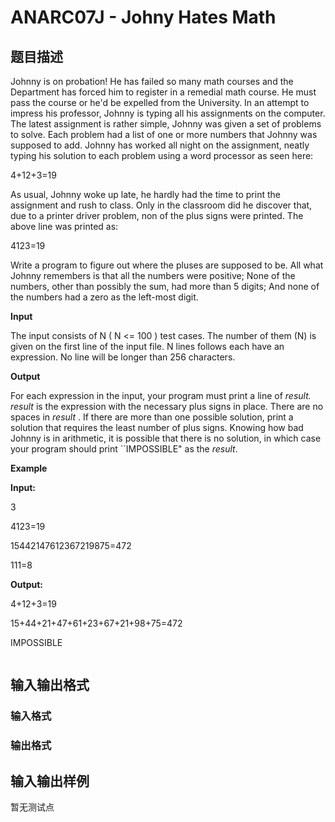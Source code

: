 # ANARC07J - Johny Hates Math

## 题目描述

Johnny is on probation! He has failed so many math courses and the Department has forced him to register in a remedial math course. He must pass the course or he'd be expelled from the University. In an attempt to impress his professor, Johnny is typing all his assignments on the computer. The latest assignment is rather simple, Johnny was given a set of problems to solve. Each problem had a list of one or more numbers that Johnny was supposed to add. Johnny has worked all night on the assignment, neatly typing his solution to each problem using a word processor as seen here:

4+12+3=19

As usual, Johnny woke up late, he hardly had the time to print the assignment and rush to class. Only in the classroom did he discover that, due to a printer driver problem, non of the plus signs were printed. The above line was printed as:

4123=19

Write a program to figure out where the pluses are supposed to be. All what Johnny remembers is that all the numbers were positive; None of the numbers, other than possibly the sum, had more than 5 digits; And none of the numbers had a zero as the left-most digit.

**Input**

The input consists of N ( N <= 100 ) test cases. The number of them (N) is given on the first line of the input file. N lines follows each have an expression. No line will be longer than 256 characters.

**Output**

For each expression in the input, your program must print a line of _result. result_ is the expression with the necessary plus signs in place. There are no spaces in _result_ . If there are more than one possible solution, print a solution that requires the least number of plus signs. Knowing how bad Johnny is in arithmetic, it is possible that there is no solution, in which case your program should print ``IMPOSSIBLE" as the _result_.

**Example**

**Input:**

3

4123=19

15442147612367219875=472

111=8

**Output:**

4+12+3=19

15+44+21+47+61+23+67+21+98+75=472

IMPOSSIBLE

```

```

## 输入输出格式

### 输入格式

### 输出格式

## 输入输出样例

暂无测试点

